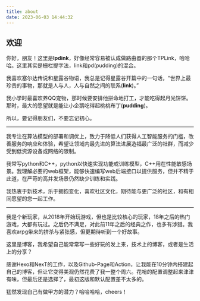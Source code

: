 ```yaml
---
title: about
date: 2023-06-03 14:44:32
---
```


## 欢迎

你好，朋友！这里是**lpdink**，好像经常容易被认成做路由器的那个TPLink，哈哈哈。这里其实是栅栏提字法，link和pd(pudding)的混合。  

我喜欢塞尔达传说和星露谷物语，我总是记得星露谷开篇中的一句话，“世界上最珍贵的事物，那就是人与人，人与自然之间的联系(**link**)。”

我小学时最喜欢养QQ宠物，那时候要安排他拼命地打工，才能吃得起月光饼饼。那时，最大的愿望就是能让小企鹅吃得起桃桃布丁(**pudding**)。

所以，要记得朋友们，不要忘记初心。  

---

我专注在算法模型的部署和调优上，致力于降低人们获得人工智能服务的门槛，改善服务的响应和体验，希望让领域内最先进的算法进展造福最广泛的社群，而减少受到低资源设备或网络的限制。

我常写python和C++，python以快速实现功能或训练模型，C++用在性能敏感场景。我理解必要的web框架，能够快速编写web后端接口以提供服务，但并不精于此道，在严苛的高并发场景仍然缺少训练和实践。    

我热衷于新技术，乐于拥抱变化，喜欢社区文化，期待能与更广泛的社区，和有相同愿望的您一起工作。

--- 

我是个新玩家，从2018年开始玩游戏，但也是比较核心的玩家，18年之后的热门游戏，大都有玩过。之后仍不满足，对此前11年之后的经典之作，也多有涉猎。我喜欢arpg带来的拼杀与紧张感，但更期待听到一个好故事。

这里是博客，我希望自己能常常写一些好玩的发上来，技术上的博客，或者是生活上的分享？

感谢Hexo和NexT的工作，以及Github-Page和Action，让我能在10分钟内搭建起自己的博客，但让它变得美观仍然花费了我一整个周六。花哨的配置调整起来津津有味，但最后还是选择了，最初这版和默认配置差不太多的。

猛然发现自己有做甲方的潜力？哈哈哈哈，cheers！